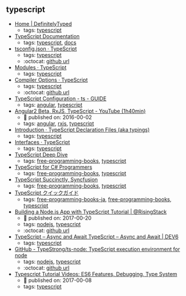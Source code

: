 typescript 
---
* [Home | DefinitelyTyped](http://definitelytyped.org/)
    * tags: [typescript](../tags/typescript.md)
* [TypeScript Documentation](https://www.typescriptlang.org/docs/index.html)
    * tags: [typescript](../tags/typescript.md), [docs](../tags/docs.md)
* [tsconfig.json · TypeScript      ](https://www.typescriptlang.org/docs/handbook/tsconfig-json.html)
    * tags: [typescript](../tags/typescript.md)
    * :octocat: [github url](https://github.com/Microsoft/TypeScript)
* [Modules · TypeScript      ](https://www.typescriptlang.org/docs/handbook/modules.html)
    * tags: [typescript](../tags/typescript.md)
* [Compiler Options · TypeScript      ](https://www.typescriptlang.org/docs/handbook/compiler-options.html)
    * tags: [typescript](../tags/typescript.md)
    * :octocat: [github url](https://github.com/Microsoft/TypeScript)
* [TypeScript Configuration - ts - GUIDE](https://angular.io/docs/ts/latest/guide/typescript-configuration.html)
    * tags: [angular](../tags/angular.md), [typescript](../tags/typescript.md)
* [Angular2 Beta, RxJS, TypeScript - YouTube (1h40min)](https://youtu.be/R62iQvZ0bdQ?t=1633)
    * :calendar: published on: 2016-00-02
    * tags: [angular](../tags/angular.md), [rxjs](../tags/rxjs.md), [typescript](../tags/typescript.md)
* [Introduction · TypeScript  Declaration Files (aka typings)](https://www.typescriptlang.org/docs/handbook/declaration-files/introduction.html)
    * tags: [typescript](../tags/typescript.md)
* [Interfaces · TypeScript      ](https://www.typescriptlang.org/docs/handbook/interfaces.html)
    * tags: [typescript](../tags/typescript.md)
* [TypeScript Deep Dive](https://basarat.gitbooks.io/typescript/)
    * tags: [free-programming-books](../tags/free-programming-books.md), [typescript](../tags/typescript.md)
* [TypeScript for C# Programmers](http://www.infoq.com/minibooks/typescript-c-sharp-programmers)
    * tags: [free-programming-books](../tags/free-programming-books.md), [typescript](../tags/typescript.md)
* [TypeScript Succinctly, Syncfusion](https://www.syncfusion.com/resources/techportal/ebooks/typescript)
    * tags: [free-programming-books](../tags/free-programming-books.md), [typescript](../tags/typescript.md)
* [TypeScript クイックガイド](http://phyzkit.net/typescript/)
    * tags: [free-programming-books-ja](../tags/free-programming-books-ja.md), [free-programming-books](../tags/free-programming-books.md), [typescript](../tags/typescript.md)
* [Building a Node.js App with TypeScript Tutorial | @RisingStack](https://blog.risingstack.com/building-a-node-js-app-with-typescript-tutorial/)
    * :calendar: published on: 2017-00-20
    * tags: [nodejs](../tags/nodejs.md), [typescript](../tags/typescript.md)
    * :octocat: [github url](https://github.com/RisingStack/node-typescript-starter)
* [TypeScript – Async and Await TypeScript – Async and Await | DEV6](https://www.dev6.com/TypeScriptAsyncandAwait)
    * tags: [typescript](../tags/typescript.md)
* [GitHub - TypeStrong/ts-node: TypeScript execution environment for node](https://github.com/TypeStrong/ts-node)
    * tags: [nodejs](../tags/nodejs.md), [typescript](../tags/typescript.md)
    * :octocat: [github url](https://github.com/TypeStrong/ts-node)
* [Typescript Tutorial Videos: ES6 Features, Debugging, Type System](http://blog.angular-university.io/why-typescript-video-list/)
    * :calendar: published on: 2017-00-08
    * tags: [typescript](../tags/typescript.md)

